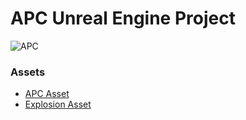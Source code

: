 # APC Unreal Engine Project 

![APC](/apc.png)

### Assets

- [APC Asset](https://www.fab.com/listings/fe642fdd-c5bc-4e7d-bcc2-6bc0d43c1be5)
- [Explosion Asset](https://www.fab.com/listings/a48b3fa2-2ebf-42c2-8892-fa20a1eff289)
